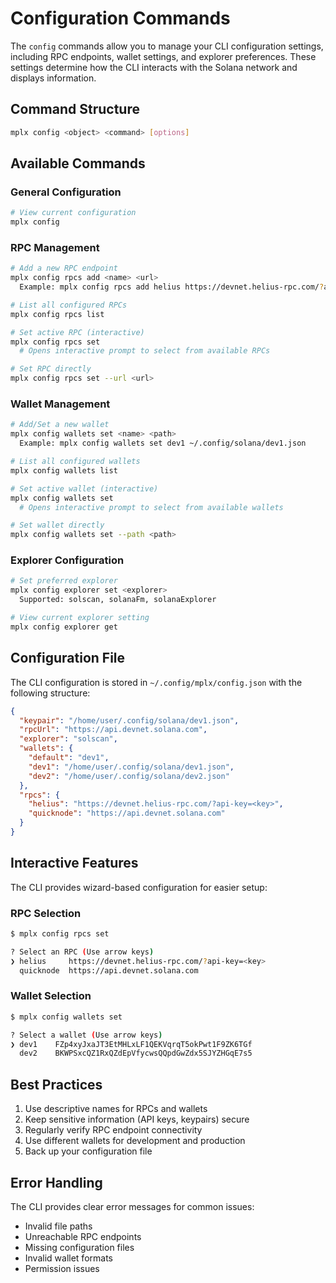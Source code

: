 # Configuration Commands

The `config` commands allow you to manage your CLI configuration settings, including RPC endpoints, wallet settings, and explorer preferences. These settings determine how the CLI interacts with the Solana network and displays information.

## Command Structure

```bash
mplx config <object> <command> [options]
```

## Available Commands

### General Configuration

```bash
# View current configuration
mplx config
```

### RPC Management

```bash
# Add a new RPC endpoint
mplx config rpcs add <name> <url>
  Example: mplx config rpcs add helius https://devnet.helius-rpc.com/?api-key=<key>

# List all configured RPCs
mplx config rpcs list

# Set active RPC (interactive)
mplx config rpcs set
  # Opens interactive prompt to select from available RPCs

# Set RPC directly
mplx config rpcs set --url <url>
```

### Wallet Management

```bash
# Add/Set a new wallet
mplx config wallets set <name> <path>
  Example: mplx config wallets set dev1 ~/.config/solana/dev1.json

# List all configured wallets
mplx config wallets list

# Set active wallet (interactive)
mplx config wallets set
  # Opens interactive prompt to select from available wallets

# Set wallet directly
mplx config wallets set --path <path>
```

### Explorer Configuration

```bash
# Set preferred explorer
mplx config explorer set <explorer>
  Supported: solscan, solanaFm, solanaExplorer

# View current explorer setting
mplx config explorer get
```

## Configuration File

The CLI configuration is stored in `~/.config/mplx/config.json` with the following structure:

```json
{
  "keypair": "/home/user/.config/solana/dev1.json",
  "rpcUrl": "https://api.devnet.solana.com",
  "explorer": "solscan",
  "wallets": {
    "default": "dev1",
    "dev1": "/home/user/.config/solana/dev1.json",
    "dev2": "/home/user/.config/solana/dev2.json"
  },
  "rpcs": {
    "helius": "https://devnet.helius-rpc.com/?api-key=<key>",
    "quicknode": "https://api.devnet.solana.com"
  }
}
```

## Interactive Features

The CLI provides wizard-based configuration for easier setup:

### RPC Selection
```bash
$ mplx config rpcs set

? Select an RPC (Use arrow keys)
❯ helius     https://devnet.helius-rpc.com/?api-key=<key>
  quicknode  https://api.devnet.solana.com
```

### Wallet Selection
```bash
$ mplx config wallets set

? Select a wallet (Use arrow keys)
❯ dev1    FZp4xyJxaJT3EtMHLxLF1QEKVqrqT5okPwt1F9ZK6TGf
  dev2    BKWPSxcQZ1RxQZdEpVfycwsQQpdGwZdx5SJYZHGqE7s5
```

## Best Practices

1. Use descriptive names for RPCs and wallets
2. Keep sensitive information (API keys, keypairs) secure
3. Regularly verify RPC endpoint connectivity
4. Use different wallets for development and production
5. Back up your configuration file

## Error Handling

The CLI provides clear error messages for common issues:
- Invalid file paths
- Unreachable RPC endpoints
- Missing configuration files
- Invalid wallet formats
- Permission issues

